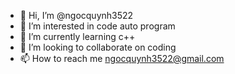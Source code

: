 - 👋 Hi, I’m @ngocquynh3522
- 👀 I’m interested in code auto program
- 🌱 I’m currently learning c++
- 💞️ I’m looking to collaborate on coding
- 📫 How to reach me ngocquynh3522@gmail.com


<!---
ngocquynh3522/ngocquynh3522 is a ✨ special ✨ repository because its `README.md` (this file) appears on your GitHub profile.
You can click the Preview link to take a look at your changes.
--->
